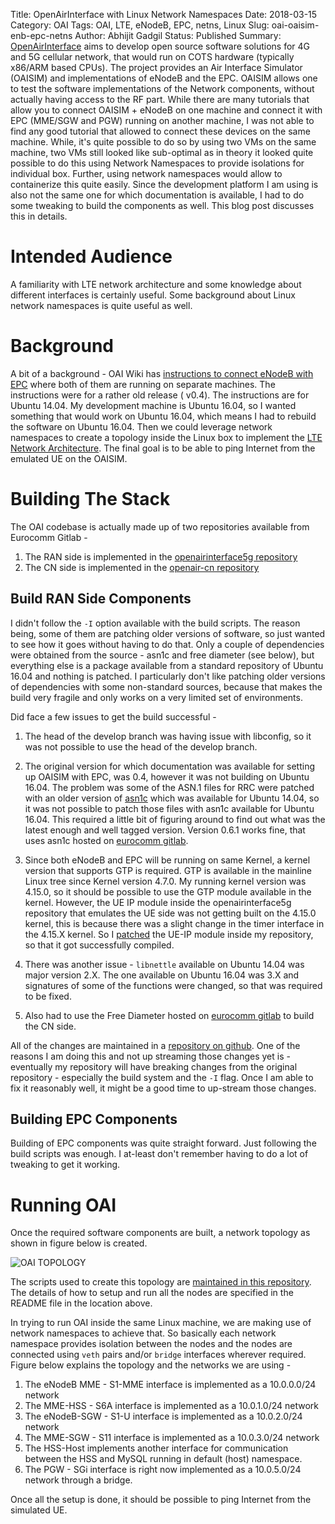 Title: OpenAirInterface with Linux Network Namespaces
Date: 2018-03-15
Category: OAI
Tags: OAI, LTE, eNodeB, EPC, netns, Linux
Slug: oai-oaisim-enb-epc-netns
Author: Abhijit Gadgil
Status: Published
Summary: [OpenAirInterface](http://www.openairinterface.org/) aims to develop open source software solutions for 4G and 5G cellular network, that would run on COTS hardware (typically x86/ARM based CPUs). The project provides an Air Interface Simulator (OAISIM) and implementations of eNodeB and the EPC. OAISIM allows one to test the software implementations of the Network components, without actually having access to the RF part. While there are many tutorials that allow you to connect OAISIM + eNodeB on one machine and connect it with EPC (MME/SGW and PGW) running on another machine, I was not able to find any good tutorial that allowed to connect these devices on the same machine. While, it's quite possible to do so by using two VMs on the same machine, two VMs still looked like sub-optimal as in theory it looked quite possible to do this using Network Namespaces to provide isolations for individual box. Further, using network namespaces would allow to containerize this quite easily. Since the development platform I am using is also not the same one for which documentation is available, I had to do some tweaking to build the components as well. This blog post discusses this in details.

# Intended Audience

A familiarity with LTE network architecture and some knowledge about different interfaces is certainly useful. Some background about Linux network namespaces is quite useful as well.

# Background

A bit of a background - OAI Wiki has [instructions to connect eNodeB with EPC](https://gitlab.eurecom.fr/oai/openairinterface5g/wikis/T/howtoconnectoaisimwithoaiepc) where both of them are running on separate machines. The instructions were for a rather old release ( v0.4). The instructions are for Ubuntu 14.04. My development machine is Ubuntu 16.04, so I wanted something that would work on Ubuntu 16.04, which means I had to rebuild the software on Ubuntu 16.04. Then we could leverage network namespaces to create a topology inside the Linux box to implement the [LTE Network Architecture](https://www.tutorialspoint.com/lte/images/lte_epc.jpg). The final goal is to be able to ping Internet from the emulated UE on the OAISIM.

# Building The Stack

The OAI codebase is actually made up of two repositories available from Eurocomm Gitlab -
1. The RAN side is implemented in the [openairinterface5g repository](https://gitlab.eurecom.fr/oai/openairinterface5g)
2. The CN side is implemented in the [openair-cn repository](https://gitlab.eurecom.fr/oai/openair-cn)


## Build RAN Side Components

I didn't follow the `-I` option available with the build scripts. The reason being, some of them are patching older versions of software, so just wanted to see how it goes without having to do that. Only a couple of dependencies were obtained from the source - asn1c and free diameter (see below), but everything else is a package available from a standard repository of Ubuntu 16.04 and nothing is patched. I particularly don't like patching older versions of dependencies with some non-standard sources, because that makes the build very fragile and only works on a very limited set of environments.

Did face a few issues to get the build successful -

1. The head of the develop branch was having issue with libconfig, so it was not possible to use the head of the develop branch.

2. The original version for which documentation was available for setting up OAISIM with EPC, was 0.4, however it was not building on Ubuntu 16.04. The problem was some of the ASN.1 files for RRC were patched with an older version of [asn1c]() which was available for Ubuntu 14.04, so it was not possible to patch those files with asn1c available for Ubuntu 16.04. This required a little bit of figuring around to find out what was the latest enough and well tagged version. Version 0.6.1 works fine, that uses asn1c hosted on [eurocomm gitlab](https://gitlab.eurecom.fr/oai/asn1c).

3. Since both eNodeB and EPC will be running on same Kernel, a kernel version that supports GTP is required. GTP is available in the mainline Linux tree since Kernel version 4.7.0. My running kernel version was 4.15.0, so it should be possible to use the GTP module available in the kernel. However, the UE IP module inside the openairinterface5g repository that emulates the UE side was not getting built on the 4.15.0 kernel, this is because there was a slight change in the timer interface in the 4.15.X kernel. So I [patched](https://github.com/gabhijit/oai5g/blob/gabhijit-v0.6.1/openair2/NETWORK_DRIVER/UE_IP/device.c) the UE-IP module inside my repository, so that it got successfully compiled.

4. There was another issue - `libnettle` available on Ubuntu 14.04 was major version 2.X. The one available on Ubuntu 16.04 was 3.X and signatures of some of the functions were changed, so that was required to be fixed.

5. Also had to use the Free Diameter hosted on [eurocomm gitlab](https://gitlab.eurecom.fr/oai/freediameter) to build the CN side.

All of the changes are maintained in a [repository on github](https://github.com/gabhijit/oai5g). One of the reasons I am doing this and not up streaming those changes yet is - eventually my repository will have breaking changes from the original repository - especially the build system and the `-I` flag. Once I am able to fix it reasonably well, it might be a good time to up-stream those changes.

## Building EPC Components

Building of EPC components was quite straight forward. Just following the build scripts was enough. I at-least don't remember having to do a lot of tweaking to get it working.


# Running OAI

Once the required software components are built, a network topology as shown in figure below is created.

![OAI TOPOLOGY](/images/oai-sim-epc-topology.png "OAI Topology")


The scripts used to create this topology are [maintained in this repository](https://github.com/gabhijit/networking-experiments/tree/master/oai-oaisim-enb-epc). The details of how to setup and run all the nodes are specified in the README file in the location above.

In trying to run OAI inside the same Linux machine, we are making use of network namespaces to achieve that. So basically each network namespace provides isolation between the nodes and the nodes are connected using `veth` pairs and/or `bridge` interfaces wherever required. Figure below explains the topology and the networks we are using -

1. The eNodeB MME - S1-MME interface is implemented as a 10.0.0.0/24 network
2. The MME-HSS - S6A interface is implemented as a 10.0.1.0/24 network
3. The eNodeB-SGW - S1-U interface is implemented as a 10.0.2.0/24 network
4. The MME-SGW - S11 interface is implemented as a 10.0.3.0/24 network
5. The HSS-Host implements another interface for communication between the HSS and MySQL running in default (host) namespace.
6. The PGW - SGi interface is right now implemented as a 10.0.5.0/24 network through a bridge.

Once all the setup is done, it should be possible to ping Internet from the simulated UE.
